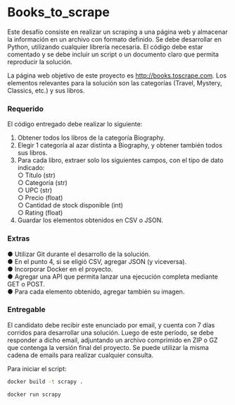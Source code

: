 # Books_to_scrape

Este desafío consiste en realizar un scraping a una página web y almacenar la información en
un archivo con formato definido. Se debe desarrollar en Python, utilizando cualquier librería
necesaria. El código debe estar comentado y se debe incluir un script o un documento claro
que permita reproducir la solución.

La página web objetivo de este proyecto es http://books.toscrape.com. Los elementos
relevantes para la solución son las categorías (Travel, Mystery, Classics, etc.) y sus libros.

### Requerido
El código entregado debe realizar lo siguiente:
1. Obtener todos los libros de la categoría Biography.  
2. Elegir 1 categoría al azar distinta a Biography, y obtener también todos sus libros.  
3. Para cada libro, extraer solo los siguientes campos, con el tipo de dato indicado:  
○ Título (str)  
○ Categoría (str)  
○ UPC (str)  
○ Precio (float)  
○ Cantidad de stock disponible (int)  
○ Rating (float)  
4. Guardar los elementos obtenidos en CSV o JSON.

### Extras
● Utilizar Git durante el desarrollo de la solución.  
● En el punto 4, si se eligió CSV, agregar JSON (y viceversa).  
● Incorporar Docker en el proyecto.  
● Agregar una API que permita lanzar una ejecución completa mediante GET o POST.  
● Para cada elemento obtenido, agregar también su imagen.  

### Entregable
El candidato debe recibir este enunciado por email, y cuenta con 7 días corridos para
desarrollar una solución. Luego de este período, se debe responder a dicho email, adjuntando
un archivo comprimido en ZIP o GZ que contenga la versión final del proyecto. Se puede utilizar
la misma cadena de emails para realizar cualquier consulta.

Para iniciar el script:

```bash
docker build -t scrapy .
```

```bash
docker run scrapy
```
